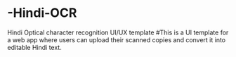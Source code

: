 # -Hindi-OCR
Hindi Optical character recognition UI/UX template 
#This is a UI template for a web app where users can upload their scanned copies and convert it into editable Hindi text.
